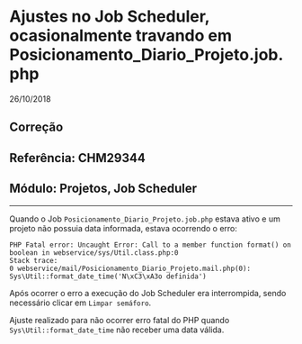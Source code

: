 # Ajustes no Job Scheduler, ocasionalmente travando em Posicionamento_Diario_Projeto.job.php
26/10/2018
## Correção
## Referência: CHM29344
## Módulo: Projetos, Job Scheduler
***

Quando o Job `Posicionamento_Diario_Projeto.job.php` estava ativo e um projeto não possuia  data informada, estava ocorrendo o erro:
```
PHP Fatal error: Uncaught Error: Call to a member function format() on boolean in webservice/sys/Util.class.php:0
Stack trace:
0 webservice/mail/Posicionamento_Diario_Projeto.mail.php(0): Sys\Util::format_date_time('N\xC3\xA3o definida')
```
Após ocorrer o erro a execução do Job Scheduler era interrompida, sendo necessário clicar em `Limpar semáforo`.

Ajuste realizado para não ocorrer erro fatal do PHP quando `Sys\Util::format_date_time` não receber uma data válida.